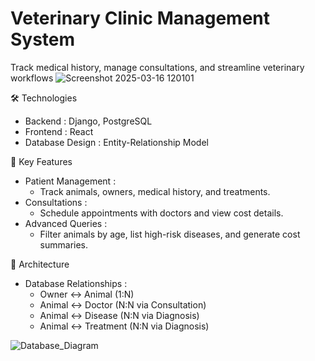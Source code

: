 # Veterinary Clinic Management System
Track medical history, manage consultations, and streamline veterinary workflows
![Screenshot 2025-03-16 120101](https://github.com/user-attachments/assets/b670569f-397e-4d81-964b-6388d1b7cfc4)


🛠️ Technologies
 - Backend : Django, PostgreSQL
 - Frontend : React
 - Database Design : Entity-Relationship Model

🚀 Key Features
 - Patient Management :
   - Track animals, owners, medical history, and treatments.
 - Consultations :
   - Schedule appointments with doctors and view cost details.
  - Advanced Queries :
    - Filter animals by age, list high-risk diseases, and generate cost summaries.
   
📝 Architecture
 - Database Relationships :
   - Owner ↔ Animal (1:N)
   - Animal ↔ Doctor (N:N via Consultation)
   - Animal ↔ Disease (N:N via Diagnosis)
   - Animal ↔ Treatment (N:N via Diagnosis)

![Database_Diagram](https://github.com/user-attachments/assets/62a5833f-2029-402d-9c9b-d773cc462b65)
